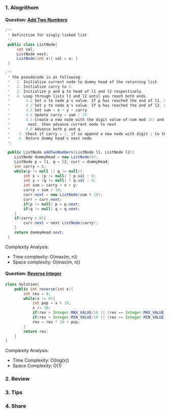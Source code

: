 ### 1. Alogrithom
#### Question: [Add Two Numbers](https://leetcode.com/problems/add-two-numbers/description/)

```java
/**
 * Definition for singly-linked list
 */
 public class ListNode{
     int val;
     ListNode next;
     ListNode(int x){ val = x; }
 }

/**
 * the pseudocode is as following:
 *   1. Initialize current node to dummy head of the returning list.
 *   2. Initialize carry to 0.
 *   3. Initialize p and q to head of l1 and l2 respectively.
 *   4. Loop through lists l1 and l2 until you reach both ends.
 *       4.1 Set x to node p's value. If p has reached the end of l1, set to 0.
 *       4.2 Set y to node q's value. If q has reached the end of l2, set to 0.
 *       4.3 Set sum = x + y + carry.
 *       4.4 Update carry = sum / 10.
 *       4.5 Create a new node with the digit value of(sum mod 10) and set it to current node's
 *        next, then advance current node to next.
 *       4.6 Advance both p and q.
 *    5. Check if carry = 1, if so append a new node with digit 1 to the returning list.
 *    6. Return dummy head's next node.
 */

 public ListNode addTwoNumbers(ListNode l1, ListNode l2){
    ListNode dummyHead = new ListNode(0);
    ListNode p = l1, q = l2, curr = dummyHead;
    int carry = 0;
    while(p != null || q != null){
        int x = (p != null) ? p.val : 0;
        int y = (q != null) ? q.val : 0;
        int sum = carry + x + y;
        carry = sum / 10;
        curr.next = new ListNode(sum % 10);
        curr = curr.next;
        if(p != null) p = p.next;
        if(q != null) q = q.next;
    }
    if(carry > 0){
        curr.next = next ListNode(carry);
    }
    return dummyHead.next;
 }
```

Complexity Analysis:
- Time complexity: O(max(m, n))
- Space complexity: O(max(m, n))

#### Question: [Reverse Integer](https://leetcode.com/problems/reverse-integer/description/)

```java
class Solution{
    public int reverse(int x){
        int rev = 0;
        while(x != 0){
            int pop = x % 10;
            x /= 10;
            if(rev > Integer.MAX_VALUE/10 || (rev == Integer.MAX_VALUE / 10 && pop > 7)) return 0;
            if(rev < Integer.MIN_VALUE/10 || (rev == Integer.MIN_VALUE / 10 && pop < -8)) return 0;
            rev = rev * 10 + pop;
        }
        return rev;
    }
}
```

Complexity Analysis:
- Time Complexity: O(log(x))
- Space Complexity: O(1)

### 2. Review



### 3. Tips


### 4. Share

